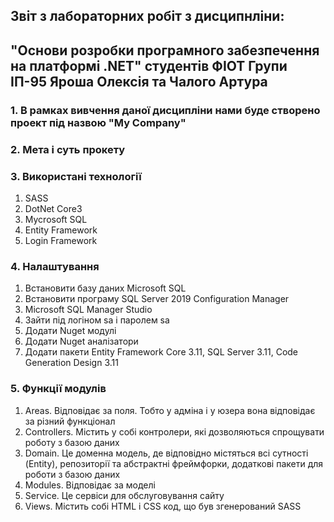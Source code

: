 ## Звіт з лабораторних робіт з дисципнліни:
## "Основи розробки програмного забезпечення на платформі .NET" студентів ФІОТ Групи ІП-95 Яроша Олексія та Чалого Артура
### 1. В рамках вивчення даної дисципліни нами буде створено проект під назвою "My Company"
### 2. Мета і суть прокету

### 3. Використані технології
1) SASS
2) DotNet Core3
3) Mycrosoft SQL
4) Entity Framework
5) Login Framework

### 4. Налаштування
1) Встановити базу даних Microsoft SQL
2) Встановити програму SQL Server 2019 Configuration Manager
3) Microsoft SQL Manager Studio
4) Зайти під логіном sa і паролем sa
5) Додати Nuget модулі
6) Додати Nuget аналізатори
7) Додати пакети Entity Framework Core 3.11, SQL Server 3.11, Code Generation Design 3.11
### 5. Функції модулів
1) Areas. Відповідає за поля. Тобто у адміна і у юзера вона відповідає за різний функціонал
2) Controllers. Містить у собі контролери, які дозволяються спрощувати роботу з базою даних
3) Domain. Це доменна модель, де відповідно містяться всі сутності (Entity), репозиторії та абстрактні фреймфорки, додаткові пакети для роботи з базою даних
4) Modules. Відповідає за моделі
5) Service. Це сервіси для обслуговування сайту
6) Views. Містить собі HTML i CSS код, що був згенерований SASS
